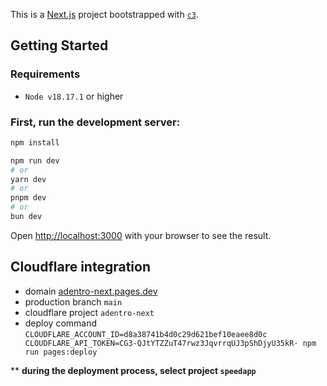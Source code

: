 This is a [Next.js](https://nextjs.org/) project bootstrapped with [`c3`](https://developers.cloudflare.com/pages/get-started/c3).

## Getting Started

### Requirements
- `Node v18.17.1` or higher

### First, run the development server:

```bash
npm install

npm run dev
# or
yarn dev
# or
pnpm dev
# or
bun dev
```

Open [http://localhost:3000](http://localhost:3000) with your browser to see the result.

## Cloudflare integration 

- domain [adentro-next.pages.dev](http://adentro-next.pages.dev)
- production branch `main`
- cloudflare project `adentro-next`
- deploy command `CLOUDFLARE_ACCOUNT_ID=d8a38741b4d0c29d621bef10eaee8d0c CLOUDFLARE_API_TOKEN=CG3-QJtYTZZuT47rwz3JqvrrqUJ3pShDjyU35kR- npm run pages:deploy`

** **during the deployment process, select project `speedapp`**

